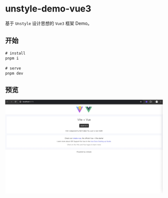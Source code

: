 # unstyle-demo-vue3

基于 `Unstyle` 设计思想的 `Vue3` 框架 Demo。

## 开始

```shell
# install
pnpm i

# serve
pnpm dev
```

## 预览

![](./preview.jpg)
